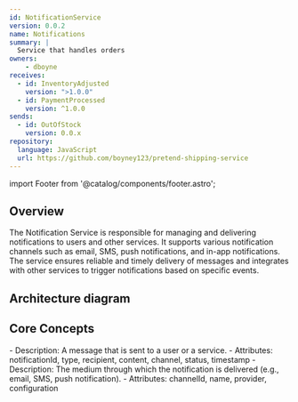 ```yaml
---
id: NotificationService
version: 0.0.2
name: Notifications
summary: |
  Service that handles orders
owners:
    - dboyne
receives:
  - id: InventoryAdjusted
    version: ">1.0.0"
  - id: PaymentProcessed
    version: ^1.0.0
sends:
  - id: OutOfStock
    version: 0.0.x
repository:
  language: JavaScript
  url: https://github.com/boyney123/pretend-shipping-service
---
```


import Footer from '@catalog/components/footer.astro';

## Overview

The Notification Service is responsible for managing and delivering notifications to users and other services. It supports various notification channels such as email, SMS, push notifications, and in-app notifications. The service ensures reliable and timely delivery of messages and integrates with other services to trigger notifications based on specific events.

<Tiles >
    <Tile icon="DocumentIcon" href={`/docs/services/${frontmatter.id}/${frontmatter.version}/changelog`}  title="View the changelog" description="Want to know the history of this service? View the change logs" />
    <Tile icon="UserGroupIcon" href="/docs/teams/full-stack" title="Contact the team" description="Any questions? Feel free to contact the owners" />
    <Tile icon="BoltIcon" href={`/visualiser/services/${frontmatter.id}/${frontmatter.version}`} title={`Sends ${frontmatter.sends.length} messages`} description="This service sends messages to downstream consumers" />
    <Tile icon="BoltIcon"  href={`/visualiser/services/${frontmatter.id}/${frontmatter.version}`} title={`Receives ${frontmatter.receives.length} messages`} description="This service receives messages from other services" />
</Tiles>


## Architecture diagram

<NodeGraph />

## Core Concepts

<AccordionGroup>
  <Accordion title="Notification">
    - Description: A message that is sent to a user or a service.
    - Attributes: notificationId, type, recipient, content, channel, status, timestamp
  </Accordion>
  <Accordion title="Channel">
    - Description: The medium through which the notification is delivered (e.g., email, SMS, push notification).
    - Attributes: channelId, name, provider, configuration 
  </Accordion>
</AccordionGroup>

<Footer />